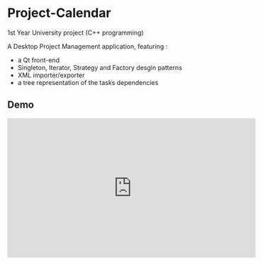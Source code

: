 # Project-Calendar
1st Year University project (C++ programming)

A Desktop Project Management application, featuring :
  - a Qt front-end
  - Singleton, Iterator, Strategy and Factory desgin patterns
  - XML importer/exporter
  - a tree representation of the tasks dependencies
  
## Demo

<iframe width="560" height="315" src="https://www.youtube.com/embed/QZPC9VfbaOY" frameborder="0" allowfullscreen></iframe>
